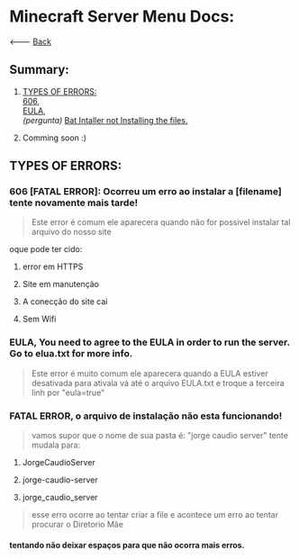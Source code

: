 # Minecraft Server Menu Docs:
<--- <a href="https://gabrielramires.github.io/MinecraftServerMenu">Back</a>

## Summary:
1. <a href="#types-of-errors">TYPES OF ERRORS:</a>\
  <a href="#606-fatal-error-ocorreu-um-erro-ao-instalar-a-filename-tente-novamente-mais-tarde">606</a>,\
  <a href="#eula-you-need-to-agree-to-the-eula-in-order-to-run-the-server-go-to-eluatxt-for-more-info">EULA</a>,\
  *(pergunta)* <a href="#fatal-error-o-arquivo-de-instalação-não-esta-funcionando"> Bat Intaller not Installing the files.</a>

3. Comming soon :)

## TYPES OF ERRORS:

### 606 [FATAL ERROR]: Ocorreu um erro ao instalar a [filename] tente novamente mais tarde!
> Este error é comum ele aparecera quando não for possivel instalar tal arquivo do nosso site

oque pode ter cido:

1. error em HTTPS

2. Site em manutenção

3. A conecção do site cai

4. Sem Wifi

### EULA, You need to agree to the EULA in order to run the server. Go to elua.txt for more info.
> Este error é muito comum ele aparecera quando a EULA estiver desativada para ativala vá até o arquivo EULA.txt e troque a terceira linh por "eula=true"

### FATAL ERROR, o arquivo de instalação não esta funcionando!
> vamos supor que o nome de sua pasta é: "jorge caudio server" tente mudala para:

1. JorgeCaudioServer

2. jorge-caudio-server

3. jorge_caudio_server

> esse erro ocorre ao tentar criar a file e acontece um erro ao tentar procurar o Diretorio Mãe
#### tentando não deixar espaços para que não ocorra mais erros.
